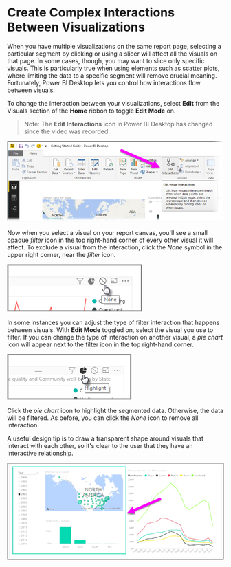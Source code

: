<properties
   pageTitle="Group interactions among visualizations"
   description="Specify which visuals interact on a dashboard, and which do not"
   services="powerbi"
   documentationCenter=""
   authors="davidiseminger"
   manager="mblythe"
   backup=""
   editor=""
   tags=""
   qualityFocus="no"
   qualityDate=""
   featuredVideoId="N_xYsCbyHPw"
   featuredVideoThumb=""
   courseDuration="9m"/>

<tags
   ms.service="powerbi"
   ms.devlang="NA"
   ms.topic="article"
   ms.tgt_pltfrm="NA"
   ms.workload="powerbi"
   ms.date="03/28/2016"
   ms.author="davidi"/>

# Create Complex Interactions Between Visualizations

When you have multiple visualizations on the same report page, selecting a particular segment by clicking or using a slicer will affect all the visuals on that page. In some cases, though, you may want to slice only specific visuals. This is particularly true when using elements such as scatter plots, where limiting the data to a specific segment will remove crucial meaning. Fortunately, Power BI Desktop lets you control how interactions flow between visuals.

To change the interaction between your visualizations, select **Edit** from the Visuals section of the **Home** ribbon to toggle **Edit Mode** on.

> Note: The **Edit Interactions** icon in Power BI Desktop has changed since the video was recorded.

![](media/powerbi-learning-3-11a-create-interaction-between-visualizations/3-11a_1.png)

Now when you select a visual on your report canvas, you'll see a small opaque *filter* icon in the top right-hand corner of every other visual it will affect. To exclude a visual from the interaction, click the *None* symbol in the upper right corner, near the *filter* icon.

![](media/powerbi-learning-3-11a-create-interaction-between-visualizations/3-11a_2.png)

In some instances you can adjust the type of filter interaction that happens between visuals. With **Edit Mode** toggled on, select the visual you use to filter. If you can change the type of interaction on another visual, a *pie chart* icon will appear next to the filter icon in the top right-hand corner.

![](media/powerbi-learning-3-11a-create-interaction-between-visualizations/3-11a_3.png)

Click the *pie chart* icon to highlight the segmented data. Otherwise, the data will be filtered. As before, you can click the *None* icon to remove all interaction.

A useful design tip is to draw a transparent shape around visuals that interact with each other, so it's clear to the user that they have an interactive relationship.

![](media/powerbi-learning-3-11a-create-interaction-between-visualizations/3-11a_4.png)
